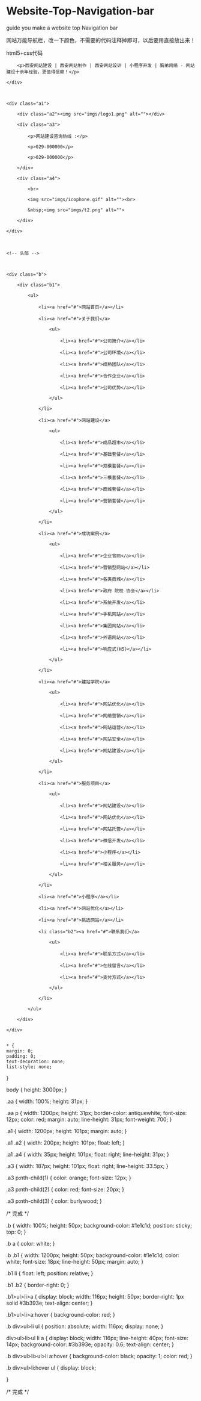 # Website-Top-Navigation-bar
guide you make a website top Navigation bar

网站万能导航栏，改一下颜色，不需要的代码注释掉即可，以后要用直接放出来！

html5+css代码

<div class="aa">

        <p>西安网站建设 | 西安网站制作 | 西安网站设计 | 小程序开发 | 胸弟网络 - 网站建设十余年经验，更值得信赖！</p>

    </div>



    <div class="a1">

        <div class="a2"><img src="imgs/logo1.png" alt=""></div>

        <div class="a3">

            <p>网站建设咨询热线 :</p>

            <p>029-000000</p>

            <p>029-000000</p>

        </div>

        <div class="a4">

            <br>

            <img src="imgs/icophone.gif" alt=""><br>

            &nbsp;<img src="imgs/t2.png" alt="">

        </div>

    </div>



    <!-- 头部 -->



    <div class="b">

        <div class="b1">

            <ul>

                <li><a href="#">网站首页</a></li>

                <li><a href="#">关于我们</a>

                    <ul>

                        <li><a href="#">公司简介</a></li>

                        <li><a href="#">公司环境</a></li>

                        <li><a href="#">成熟团队</a></li>

                        <li><a href="#">合作企业</a></li>

                        <li><a href="#">公司优势</a></li>

                    </ul>

                </li>

                <li><a href="#">网站建设</a>

                    <ul>

                        <li><a href="#">成品超市</a></li>

                        <li><a href="#">基础套餐</a></li>

                        <li><a href="#">双模套餐</a></li>

                        <li><a href="#">三模套餐</a></li>

                        <li><a href="#">商城套餐</a></li>

                        <li><a href="#">营销套餐</a></li>

                    </ul>

                </li>

                <li><a href="#">成功案例</a>

                    <ul>

                        <li><a href="#">企业官网</a></li>

                        <li><a href="#">营销型网站</a></li>

                        <li><a href="#">各类商城</a></li>

                        <li><a href="#">政府 院校 协会</a></li>

                        <li><a href="#">系统开发</a></li>

                        <li><a href="#">手机网站</a></li>

                        <li><a href="#">集团网站</a></li>

                        <li><a href="#">外语网站</a></li>

                        <li><a href="#">响应式(H5)</a></li>

                    </ul>

                </li>

                <li><a href="#">建站学院</a>

                    <ul>

                        <li><a href="#">网站优化</a></li>

                        <li><a href="#">网络营销</a></li>

                        <li><a href="#">网站运营</a></li>

                        <li><a href="#">网站安全</a></li>

                        <li><a href="#">网站建设</a></li>

                    </ul>

                </li>

                <li><a href="#">服务项目</a>

                    <ul>

                        <li><a href="#">网站建设</a></li>

                        <li><a href="#">网站优化</a></li>

                        <li><a href="#">网站托管</a></li>

                        <li><a href="#">微信开发</a></li>

                        <li><a href="#">小程序</a></li>

                        <li><a href="#">相关服务</a></li>

                    </ul>

                </li>

                <li><a href="#">小程序</a></li>

                <li><a href="#">网站优化</a></li>

                <li><a href="#">挑选网站</a></li>

                <li class="b2"><a href="#">联系我们</a>

                    <ul>

                        <li><a href="#">联系方式</a></li>

                        <li><a href="#">在线留言</a></li>

                        <li><a href="#">支付方式</a></li>

                    </ul>

                </li>

            </ul>

        </div>

    </div>


    * {
    margin: 0;
    padding: 0;
    text-decoration: none;
    list-style: none;
}



body {
    height: 3000px;
}

.aa {
    width: 100%;
    height: 31px;
}

.aa p {
    width: 1200px;
    height: 31px;
    border-color: antiquewhite;
    font-size: 12px;
    color: red;
    margin: auto;
    line-height: 31px;
    font-weight: 700;
}

.a1 {
    width: 1200px;
    height: 101px;
    margin: auto;
}

.a1 .a2 {
    width: 200px;
    height: 101px;
    float: left;
}

.a1 .a4 {
    width: 35px;
    height: 101px;
    float: right;
    line-height: 31px;
}

.a3 {
    width: 187px;
    height: 101px;
    float: right;
    line-height: 33.5px;
}

.a3 p:nth-child(1) {
    color: orange;
    font-size: 12px;
}

.a3 p:nth-child(2) {
    color: red;
    font-size: 20px;
}

.a3 p:nth-child(3) {
    color: burlywood;
}

/* 完成 */

.b {
    width: 100%;
    height: 50px;
    background-color: #1e1c1d;
    position: sticky;
    top: 0;
}

.b a {
    color: white;
}

.b .b1 {
    width: 1200px;
    height: 50px;
    background-color: #1e1c1d;
    color: white;
    font-size: 18px;
    line-height: 50px;
    margin: auto;
}

.b1 li {
    float: left;
    position: relative;
}

.b1 .b2 {
    border-right: 0;
}

.b1>ul>li>a {
    display: block;
    width: 116px;
    height: 50px;
    border-right: 1px solid #3b393e;
    text-align: center;
}

.b1>ul>li>a:hover {
    background-color: red;
}

.b div>ul>li ul {
    position: absolute;
    width: 116px;
    display: none;
}

div>ul>li>ul li a {
    display: block;
    width: 116px;
    line-height: 40px;
    font-size: 14px;
    background-color: #3b393e;
    opacity: 0.6;
    text-align: center;
}

.b div>ul>li>ul>li a:hover {
    background-color: black;
    opacity: 1;
    color: red;
}

.b div>ul>li:hover ul {
    display: block;

}


/* 完成 */
